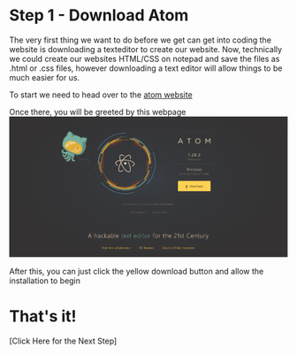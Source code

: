 # Step 1 - Download Atom

The very first thing we want to do before we get can get into coding the website is downloading a texteditor to create our website. Now, technically we could create our websites HTML/CSS on notepad and save the files as .html or .css files, however downloading a text editor will allow things to be much easier for us.

To start we need to head over to the [atom website](atom.io)

Once there, you will be greeted by this webpage
![Atom Website](https://github.com/theonegk/Final-Project/blob/master/Atom-Website.PNG)

After this, you can just click the yellow download button and allow the installation to begin

# That's it!
[Click Here for the Next Step]
